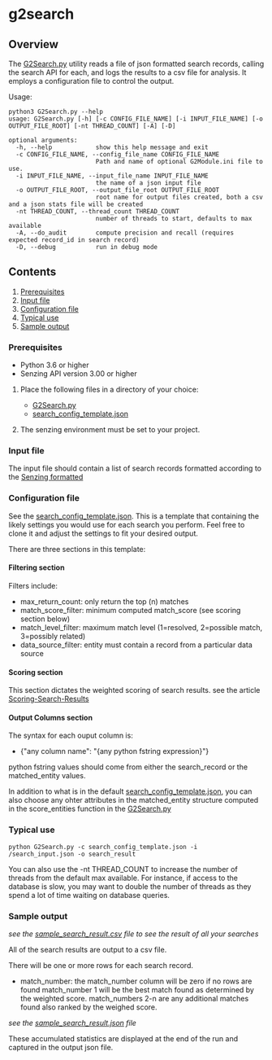 # g2search

## Overview

The [G2Search.py](G2Search.py) utility reads a file of json formatted search records, calling the search API for each, and logs
the results to a csv file for analysis.  It employs a configuration file to control the output.

Usage:

```console
python3 G2Search.py --help
usage: G2Search.py [-h] [-c CONFIG_FILE_NAME] [-i INPUT_FILE_NAME] [-o OUTPUT_FILE_ROOT] [-nt THREAD_COUNT] [-A] [-D]

optional arguments:
  -h, --help            show this help message and exit
  -c CONFIG_FILE_NAME, --config_file_name CONFIG_FILE_NAME
                        Path and name of optional G2Module.ini file to use.
  -i INPUT_FILE_NAME, --input_file_name INPUT_FILE_NAME
                        the name of a json input file
  -o OUTPUT_FILE_ROOT, --output_file_root OUTPUT_FILE_ROOT
                        root name for output files created, both a csv and a json stats file will be created
  -nt THREAD_COUNT, --thread_count THREAD_COUNT
                        number of threads to start, defaults to max available
  -A, --do_audit        compute precision and recall (requires expected record_id in search record)
  -D, --debug           run in debug mode
```

## Contents

1. [Prerequisites](#prerequisites)
1. [Input file](#input-file)
1. [Configuration file](#configuration-file)
1. [Typical use](#typical-use)
1. [Sample output](#sample-output)

### Prerequisites

- Python 3.6 or higher
- Senzing API version 3.00 or higher

1. Place the following files in a directory of your choice:
    - [G2Search.py](G2Search.py)
    - [search_config_template.json](search_config_template.json)

2. The senzing environment must be set to your project.

### Input file

The input file should contain a list of search records formatted according to the [Senzing formatted](https://senzing.zendesk.com/hc/en-us/articles/231925448-Generic-Entity-Specification-Data-Mapping)


### Configuration file

See the [search_config_template.json](search_config_template.json).   This is a template that containing the likely settings you
would use for each search you perform. Feel free to clone it and adjust the settings to fit your desired output.

There are three sections in this template:

#### Filtering section

Filters include:
- max_return_count: only return the top (n) matches
- match_score_filter: minimum computed match_score (see scoring section below)
- match_level_filter: maximum match level (1=resolved, 2=possible match, 3=possibly related)
- data_source_filter: entity must contain a record from a particular data source

#### Scoring section

This section dictates the weighted scoring of search results. see the article [Scoring-Search-Results](https://senzing.zendesk.com/hc/en-us/articles/360047855193-Scoring-Search-Results)

#### Output Columns section

The syntax for each ouput column is: 

- {"any column name": "{any python fstring expression}"}

python fstring values should come from either the search_record or the matched_entity values.  

In addition to what is in the default [search_config_template.json](search_config_template.json), you can also choose any ohter attributes in the matched_entity structure computed in the score_entities function in the [G2Search.py](G2Search.py)

### Typical use

```console
python G2Search.py -c search_config_template.json -i /search_input.json -o search_result
```

You can also use the -nt THREAD_COUNT to increase the number of threads from the default max available.  For instance, if access to the database is slow, you may want to double the number of threads as they spend a lot of time waiting on database queries.

### Sample output

*see the [sample_search_result.csv](sample_search_result.csv) file to see the result of all your searches*

All of the search results are output to a csv file.

There will be one or more rows for each search record.

- match_number: the match_number column will be zero if no rows are found match_number 1 will be the
best match found as determined by the weighted score. match_numbers 2-n are any additional matches
found also ranked by the weighed score.

*see the [sample_search_result.json](sample_search_result.json) file*

These accumulated statistics are displayed at the end of the run and captured in the output json file.
